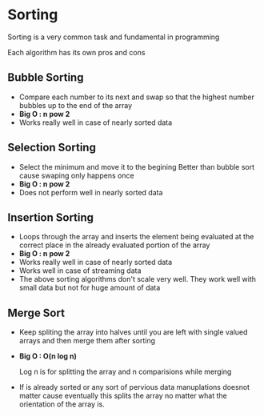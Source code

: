 # Sorting
Sorting is a very common task and fundamental in programming 

Each algorithm has its own pros and cons


## Bubble Sorting
+ Compare each number to its next and swap so that the highest number bubbles up to the end of the array
+ **Big O : n pow 2**
+ Works really well in case of nearly sorted data 

## Selection Sorting
+ Select the minimum and move it to the begining
Better than bubble sort cause swaping only happens once
+ **Big O : n pow 2**
+ Does not perform well in nearly sorted data 


## Insertion Sorting    
+ Loops through the array and inserts the element  being evaluated at the correct place in the already evaluated portion of the array
+ **Big O : n pow 2**
+ Works really well in case of nearly sorted data 
+ Works well in case of streaming data 
+ The above sorting algorithms don't scale very well. They work well with small data but not for huge amount of data


##  Merge Sort 
+ Keep spliting the array into halves until you are left with single valued arrays and then merge them after sorting
+ **Big O : O(n log n)**
    
    Log n is for splitting the array and n comparisions while merging
+ If is already sorted or any sort of pervious data manuplations doesnot matter cause eventually this splits the array no matter what the orientation of the array is.
